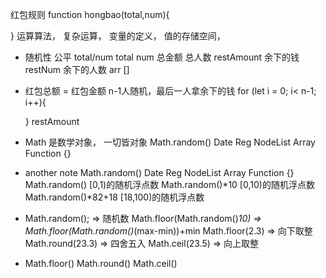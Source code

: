 红包规则
function hongbao(total,num){

}
运算算法， 复杂运算， 变量的定义， 值的存储空间， 
- 随机性
  公平 total/num
  total num 总金额 总人数
  restAmount 余下的钱
  restNum 余下的人数
  arr []
- 红包总额 = 红包金额
  n-1人随机，最后一人拿余下的钱
  for (let i = 0; i< n-1; i++){

  }
  restAmount

- Math 是数学对象， 一切皆对象
  Math.random() Date Reg NodeList Array
  Function {}
- another note
  Math.random() Date Reg NodeList Array Function {} Math.random() [0,1)的随机浮点数 
  Math.random()*10 [0,10)的随机浮点数 Math.random()*82+18 [18,100)的随机浮点数

- Math.random(); => 随机数
  Math.floor(Math.random()*10) => Math.floor(Math.random()*(max-min))+min
  Math.floor(2.3) => 向下取整
  Math.round(23.3) => 四舍五入
  Math.ceil(23.5) => 向上取整

- Math.floor() Math.round() Math.ceil()
